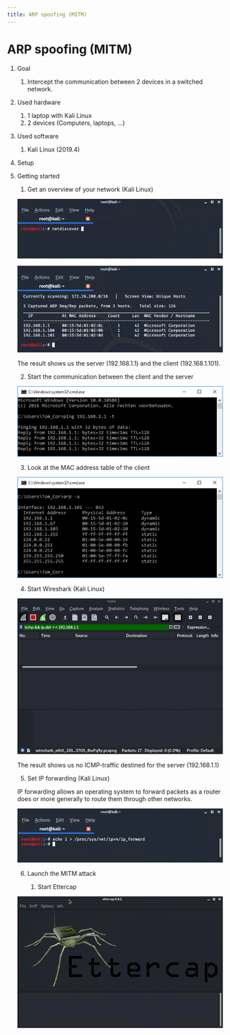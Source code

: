 ```yaml
---
title: ARP spoofing (MITM)
---
```


# ARP spoofing (MITM)

1. Goal
    1. Intercept the communication between 2 devices in a switched network.

2. Used hardware
    1. 1 laptop with Kali Linux
    2. 2 devices (Computers, laptops, ...)

3. Used software
    1. Kali Linux (2019.4)

4. Setup


5. Getting started
    1. Get an overview of your network (Kali Linux)
    
    ![Success](./assets/netdiscover_command.png)

    ![Success](./assets/netdiscover_result.png)

    The result shows us the server (192.168.1.1) and the client (192.168.1.101).

    2. Start the communication between the client and the server

     ![Success](./assets/ping.png)
    
    3. Look at the MAC address table of the client

    ![Success](./assets/first_arp.png)

    4. Start Wireshark (Kali Linux)

    ![Success](./assets/first_Wireshark.png)

    The result shows us no ICMP-traffic destined for the server (192.168.1.1)

    5. Set IP forwarding (Kali Linux)
    
    IP forwarding allows an operating system to forward packets as a router does or more generally to route them through other networks.
    
     ![Success](./assets/ip_forward.png)

    6. Launch the MITM attack

        1. Start Ettercap

    ![Success](./assets/ettercap.png)



